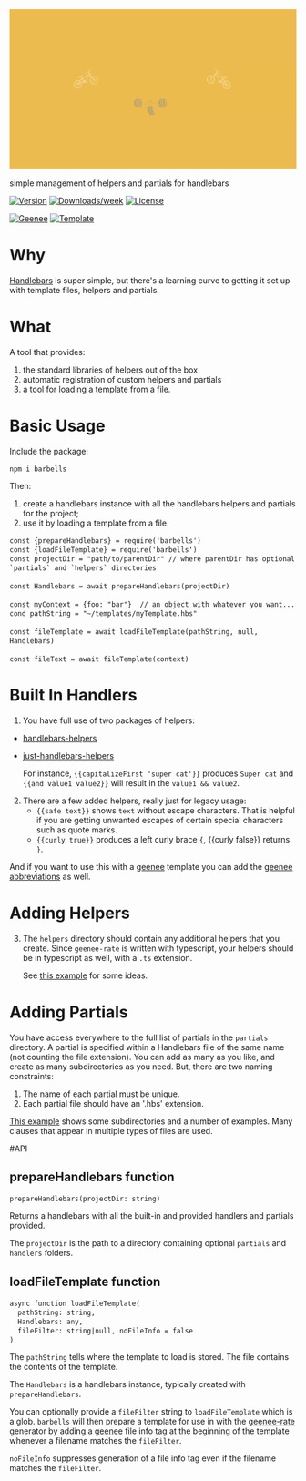
[//]: # ( ns__file unit: standard, comp: README.md )

[//]: # ( ns__custom_start beginning )

[//]: # ( ns__custom_end beginning )

[//]: # ( ns__start_section intro )

[//]: # ( ns__custom_start description )
![](src/custom/images/barbells.gif)

simple management of helpers and partials for handlebars

[//]: # ( ns__custom_end description )

[//]: # ( ns__custom_start afterDescription )

[//]: # ( ns__custom_end afterDescription )

[//]: # ( ns__custom_start badges )

[//]: # ( ns__start_section usageSection )

[![Version](https://img.shields.io/npm/v/barbells.svg)](https://npmjs.org/package/barbells)
[![Downloads/week](https://img.shields.io/npm/dw/barbells.svg)](https://npmjs.org/package/barbells)
[![License](https://img.shields.io/npm/l/barbells.svg)](https://github.com/YizYah/barbells/blob/master/package.json)

[![Geenee](https://img.shields.io/badge/maintained%20by-geenee-brightgreen)](https://npmjs.org/package/geenee)
[![Template](https://img.shields.io/badge/template-ts--packrat-blue)](https://npmjs.org/package/ts-packrat)

[//]: # ( ns__custom_end badges )

[//]: # ( ns__end_section intro )


[//]: # ( ns__start_section api )


[//]: # ( ns__custom_start APIIntro )

# Why
[Handlebars](https://handlebarsjs.com/guide/) is super simple, but there's a learning curve to getting it set up with template files, helpers and partials.

# What
A tool that provides:
   1. the standard libraries of helpers out of the box
   2. automatic registration of custom helpers and partials
   3. a tool for loading a template from a file.

# Basic Usage
Include the package:
```
npm i barbells
```

Then:
1. create a handlebars instance with all the handlebars helpers and partials for the project;
2. use it by loading a template from a file.
```
const {prepareHandlebars} = require('barbells')
const {loadFileTemplate} = require('barbells')
const projectDir = "path/to/parentDir" // where parentDir has optional `partials` and `helpers` directories

const Handlebars = await prepareHandlebars(projectDir)

const myContext = {foo: "bar"}  // an object with whatever you want...
cond pathString = "~/templates/myTemplate.hbs"

const fileTemplate = await loadFileTemplate(pathString, null, Handlebars)

const fileText = await fileTemplate(context)

```
# Built In Handlers
1. You have full use of two packages of helpers:
* [handlebars-helpers](https://www.npmjs.com/package/handlebars-helpers)
* [just-handlebars-helpers](https://www.npmjs.com/package/just-handlebars-helpers)

  For instance, `{{capitalizeFirst 'super cat'}}` produces `Super cat` and `{{and value1 value2}}` will result in the `value1 && value2`.

2. There are a few added helpers, really just for legacy usage:
    * `{{safe text}}` shows `text` without escape characters.  That is helpful if you are getting unwanted escapes of certain special characters such as quote marks.
    * `{{curly true}}` produces a left curly brace `{`,  {{curly false}} returns `}`.
    
  And if you want to use this with a [geenee](https://www.npmjs.com/package/geenee) template you can add the [geenee abbreviations](https://geenee.nostack.net/Making-Files-Customizable) as well.
    
# Adding Helpers
3. The `helpers` directory should contain any additional helpers that you create.  Since `geenee-rate` is written with typescript, your helpers should be in typescript as well, with a `.ts` extension.

   See [this example](https://github.com/YizYah/basicNsFrontTemplate/tree/master/helpers) for some ideas.

# Adding Partials
You have access everywhere to the full list of partials in the `partials` directory.  A partial is specified within a Handlebars file of the same name (not counting the file extension).  You can add as many as you like, and create as many subdirectories as you need.  But, there are two naming constraints:
1. The name of each partial must be unique.
2. Each partial file should have an '.hbs' extension.

[This example](https://github.com/YizYah/basicNsFrontTemplate/tree/master/partials) shows some subdirectories and a number of examples.  Many clauses that appear in multiple types of files are used.

#API

## prepareHandlebars function
```
prepareHandlebars(projectDir: string) 
```

Returns a handlebars with all the built-in and provided handlers and partials provided.

The `projectDir` is the path to a directory containing optional `partials` and `handlers` folders.

## loadFileTemplate function
```
async function loadFileTemplate(
  pathString: string, 
  Handlebars: any, 
  fileFilter: string|null, noFileInfo = false
)
```

The `pathString` tells where the template to load is stored.  The file contains the contents of the template.

The `Handlebars` is a handlebars instance, typically created with `prepareHandlebars`.

You can optionally provide a `fileFilter` string to `loadFileTemplate` which is a glob.  `barbells` will then prepare a template for use in with the [geenee-rate](https://www.npmjs.com/package/geenee-rate) generator by adding a [geenee](https://www.npmjs.com/package/geenee) file info tag at the beginning of the template whenever a filename matches the `fileFilter`.

`noFileInfo` suppresses generation of a file info tag even if the filename matches the `fileFilter`.

[//]: # ( ns__custom_end APIIntro )


[//]: # ( ns__custom_start constantsIntro )


[//]: # ( ns__custom_end constantsIntro )



[//]: # ( ns__start_section types )


[//]: # ( ns__end_section types )


[//]: # ( ns__end_section api )

